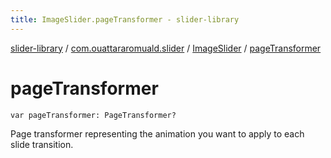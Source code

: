 ```yaml
---
title: ImageSlider.pageTransformer - slider-library
---
```


[slider-library](../../index.html) / [com.ouattararomuald.slider](../index.html) / [ImageSlider](index.html) / [pageTransformer](./page-transformer.html)

# pageTransformer

`var pageTransformer: PageTransformer?`

Page transformer representing the animation you want to apply to each slide transition.

